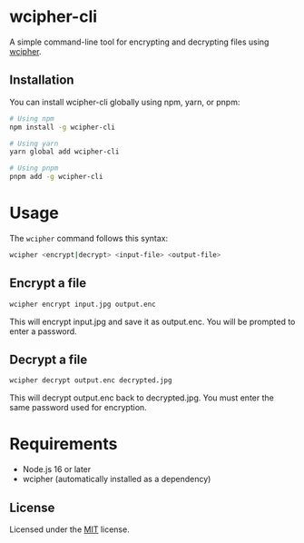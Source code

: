 # wcipher-cli

A simple command-line tool for encrypting and decrypting files using [wcipher](https://github.com/hkalbertl/wcipher).

## Installation
You can install wcipher-cli globally using npm, yarn, or pnpm:
```sh
# Using npm
npm install -g wcipher-cli

# Using yarn
yarn global add wcipher-cli

# Using pnpm
pnpm add -g wcipher-cli
```

# Usage
The `wcipher` command follows this syntax:

```sh
wcipher <encrypt|decrypt> <input-file> <output-file>
```

## Encrypt a file
```sh
wcipher encrypt input.jpg output.enc
```
This will encrypt input.jpg and save it as output.enc. You will be prompted to enter a password.

## Decrypt a file
```sh
wcipher decrypt output.enc decrypted.jpg
```
This will decrypt output.enc back to decrypted.jpg. You must enter the same password used for encryption.

# Requirements
* Node.js 16 or later
* wcipher (automatically installed as a dependency)

## License
Licensed under the [MIT](http://www.opensource.org/licenses/mit-license.php) license.
